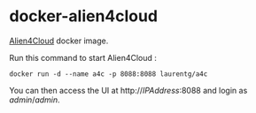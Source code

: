 # docker-alien4cloud
[Alien4Cloud](https://github.com/alien4cloud/alien4cloud) docker image.

Run this command to start Alien4Cloud :
```
docker run -d --name a4c -p 8088:8088 laurentg/a4c
```

You can then access the UI at http://_IPAddress_:8088 and login as _admin_/_admin_.
